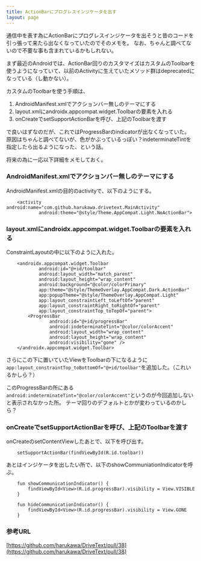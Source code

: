 ```yaml
---
title: ActionBarにプログレスインジケータを出す
layout: page
---
```

通信中を表す為にActionBarにプログレスインジケータを出そうと昔のコードを引っ張って来たら出なくなっていたのでそのメモを。
なお、ちゃんと調べてないので不要な事も含まれているかもしれない。

まず最近のAndroidでは、ActionBar回りのカスタマイズはカスタムのToolbarを使うようになっていて、以前のActivityに生えていたメソッド群はdeprecatedになっている（し動かない）。

カスタムのToolbarを使う手順は、

1. AndroidManifest.xmlでアクションバー無しのテーマにする
2. layout.xmlにandroidx.appcompat.widget.Toolbarの要素を入れる
3. onCreateでsetSupportActionBarを呼び、上記のToolbarを渡す

で良いはずなのだが、これではProgressBarのindicatorが出なくなっていた。
原因はちゃんと調べてないが、色がかぶっているっぽい？indeterminateTintを指定したら出るようになった、という話。

将来の為に一応以下詳細をメモしておく。

### AndroidManifest.xmlでアクションバー無しのテーマにする

AndroidManifest.xmlの目的のactivityで、以下のようにする。

```
    <activity android:name="com.github.harukawa.drivetext.MainActivity"
            android:theme="@style/Theme.AppCompat.Light.NoActionBar">
```

### layout.xmlにandroidx.appcompat.widget.Toolbarの要素を入れる

ConstraintLayoutの中に以下のように入れた。

```
    <androidx.appcompat.widget.Toolbar
            android:id="@+id/toolbar"
            android:layout_width="match_parent"
            android:layout_height="wrap_content"
            android:background="@color/colorPrimary"
            app:theme="@style/ThemeOverlay.AppCompat.Dark.ActionBar"
            app:popupTheme="@style/ThemeOverlay.AppCompat.Light"
            app:layout_constraintLeft_toLeftOf="parent"
            app:layout_constraintRight_toRightOf="parent"
            app:layout_constraintTop_toTopOf="parent">
        <ProgressBar
                android:id="@+id/progressBar"
                android:indeterminateTint="@color/colorAccent"
                android:layout_width="wrap_content"
                android:layout_height="wrap_content"
                android:visibility="gone" />
    </androidx.appcompat.widget.Toolbar>
```

さらにこの下に置いていたViewをToolbarの下になるように`app:layout_constraintTop_toBottomOf="@+id/toolbar"`を追加した。（これいるかしら？）

このProgressBarの所にある`android:indeterminateTint="@color/colorAccent"`というのが今回追加しないと表示されなかった所。
テーマ回りのデフォルトとかが変わっているのかしら？

### onCreateでsetSupportActionBarを呼び、上記のToolbarを渡す

onCreateのsetContentViewしたあとで、以下を呼び出す。

```
    setSupportActionBar(findViewById(R.id.toolbar))
```

あとはインジケータを出したい所で、以下のshowCommuniationIndicatorを呼ぶ。

```
    fun showCommunicationIndicator() {
        findViewById<View>(R.id.progressBar).visibility = View.VISIBLE
    }

    fun hideCommunicationIndicator() {
        findViewById<View>(R.id.progressBar).visibility = View.GONE
    }
```

### 参考URL

[https://github.com/harukawa/DriveText/pull/38](https://github.com/harukawa/DriveText/pull/38)
